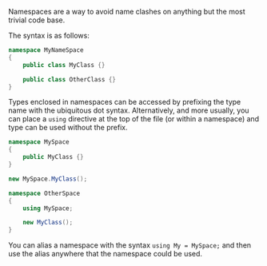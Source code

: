 Namespaces are a way to avoid name clashes on anything but the most trivial code base.

The syntax is as follows:

```csharp
namespace MyNameSpace
{
    public class MyClass {}

    public class OtherClass {}
}
```

Types enclosed in namespaces can be accessed by prefixing the type name with the ubiquitous dot syntax. Alternatively, and more usually, you can place a `using` directive at the top of the file (or within a namespace) and type can be used without the prefix.

```csharp
namespace MySpace
{
    public MyClass {}
}

new MySpace.MyClass();

namespace OtherSpace
{
    using MySpace;

    new MyClass();
}
```

You can alias a namespace with the syntax `using My = MySpace;` and then use the alias anywhere that the namespace could be used.

